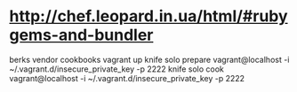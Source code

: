 # http://chef.leopard.in.ua/html/#rubygems-and-bundler

berks vendor cookbooks
vagrant up
knife solo prepare vagrant@localhost -i ~/.vagrant.d/insecure_private_key -p 2222
knife solo cook vagrant@localhost -i ~/.vagrant.d/insecure_private_key -p 2222

